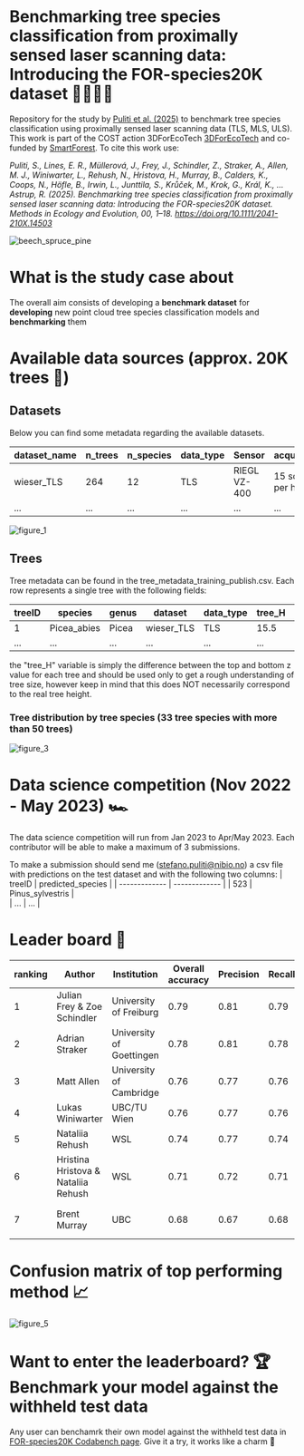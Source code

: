 
# Benchmarking tree species classification from proximally sensed laser scanning data: Introducing the FOR-species20K dataset 🌳🌲💥🤖
Repository for the study by [Puliti et al. (2025)](https://besjournals.onlinelibrary.wiley.com/doi/full/10.1111/2041-210X.14503) to benchmark tree species classification using proximally sensed laser scanning data (TLS, MLS, ULS). This work is part of the COST action 3DForEcoTech [3DForEcoTech](https://3dforecotech.eu/) and co-funded by [SmartForest](https://smartforest.no/). To cite this work use:

_Puliti, S., Lines, E. R., Müllerová, J., Frey, J., Schindler, Z., Straker, A., Allen, M. J., Winiwarter, L., Rehush, N., Hristova, H., Murray, B., Calders, K., Coops, N., Höfle, B., Irwin, L., Junttila, S., Krůček, M., Krok, G., Král, K., … Astrup, R. (2025). Benchmarking tree species classification from proximally sensed laser scanning data: Introducing the FOR-species20K dataset. Methods in Ecology and Evolution, 00, 1–18. https://doi.org/10.1111/2041-210X.14503_

![beech_spruce_pine](https://user-images.githubusercontent.com/5663984/205514849-14d77df2-0441-4caa-b230-6fdbdaad4ddc.png)

# What is the study case about
The overall aim consists of developing a **benchmark dataset** for **developing** new point cloud tree species classification models and **benchmarking** them

# Available data sources (approx. 20K trees 🤯)
## Datasets
Below you can find some metadata regarding the available datasets.

| dataset_name  | n_trees | n_species | data_type | Sensor | acquisition | annotation_quality | forest_type | x | y |
| ------------- | ------------- | ------------- | ------------- | ------------- | ------------- | ------------- | ------------- | ------------- | ------------- |
| wieser_TLS  | 264 | 12 | TLS | RIEGL VZ-400 | 15 scans per ha | manual | temperate | 14.7073 | 48.6638 |
| ...  | ... | ... | ... | ... | ... | ... | ... | ... | ... |

![figure_1](https://github.com/user-attachments/assets/e248bafb-2f53-40bb-ac30-ce75ff5a1fb6)


## Trees 
Tree metadata can be found in the tree_metadata_training_publish.csv. Each row represents a single tree with the following fields:

| treeID  | species | genus | dataset | data_type | tree_H | filename |
| ------------- | ------------- | ------------- | ------------- | ------------- | ------------- | ------------- | 
| 1  | Picea_abies | Picea | wieser_TLS | TLS | 15.5 | /train/00070.las |
| ...  | ... | ... | ... | ... | ... | ... | ... | 

the "tree_H" variable is simply the difference between the top and bottom z value for each tree and should be used only to get a rough understanding of tree size, however keep in mind that this does NOT necessarily correspond to the real tree height.

### Tree distribution by tree species (33 tree species with more than 50 trees)
![figure_3](https://github.com/user-attachments/assets/3c88db2d-e0b2-4324-81f1-3e4a33f3a156)

# Data science competition (Nov 2022 - May 2023) 🏎️ 
The data science competition will run from Jan 2023 to Apr/May 2023. Each contributor will be able to make a maximum of 3 submissions.

To make a submission should send me (stefano.puliti@nibio.no) a csv file with predictions on the test dataset and with the following two columns:
| treeID  | predicted_species | 
| ------------- | ------------- | 
| 523  | Pinus_sylvestris |  
| ...  | ... |

# Leader board 🏁

| ranking | Author | Institution  | Overall accuracy | Precision | Recall | F1-score | method |
| ------------- | ------------- | ------------- | ------------- | ------------- | ------------- | ------------- | ------------- |
| 1 | Julian Frey & Zoe Schindler | University of Freiburg | 0.79 | 0.81 | 0.79 | 0.79 | DetailView [github repo](https://github.com/JulFrey/DetailView) |
| 2 | Adrian Straker | University of Goettingen | 0.78 | 0.81 | 0.78 | 0.78 | YOLOv5 [github repo](https://github.com/AWF-GAUG/Yolov5-for-tree-species-classification-in-point-cloud-derived-images) |
| 3 | Matt Allen | University of Cambridge | 0.76 | 0.77 | 0.76 | 0.76 | SimpleView [github repo](https://github.com/mataln/TLSpecies) |
| 4 | Lukas Winiwarter | UBC/TU Wien | 0.76 | 0.77 | 0.76 | 0.75 | PointNet++ [github repo](https://github.com/lwiniwar/Tr3D_species_lwiniwar) |
| 5 | Nataliia Rehush | WSL | 0.74 | 0.77 | 0.74 | 0.73 | MinkNet [github repo](https://github.com/nrehush/minknet-tree-species) |
| 6 | Hristina Hristova & Nataliia Rehush | WSL | 0.71 | 0.72 | 0.71 | 0.7 | MLP-Mixer [github repo](https://github.com/Hrisi/tree-species-classification) |
| 7 | Brent Murray | UBC | 0.68 | 0.67 | 0.68 | 0.67 | PointAugment + DGCNN  [github repo](https://github.com/Brent-Murray/TR3D_PointAugDGCNN) |


# Confusion matrix of top performing method 📈

![figure_5](https://github.com/user-attachments/assets/fe78e4aa-f8b5-4ec5-89d5-76cfc4016c92)

# Want to enter the leaderboard? 🏆 Benchmark your model against the withheld test data
Any user can benchamrk their own model against the withheld test data in [FOR-species20K Codabench page](https://www.codabench.org/competitions/3667/). Give it a try, it works like a charm 🥳





